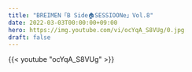 ```yaml
---
title: "BREIMEN「B Side🏠SESSIOONe」Vol.8"
date: 2022-03-03T00:00:00+09:00
hero: https://img.youtube.com/vi/ocYqA_S8VUg/0.jpg
draft: false
---
```


{{< youtube "ocYqA_S8VUg" >}}
